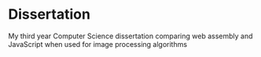 # Dissertation
My third year Computer Science dissertation comparing web assembly and JavaScript when used for image processing algorithms
